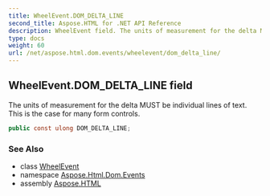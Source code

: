 ```yaml
---
title: WheelEvent.DOM_DELTA_LINE
second_title: Aspose.HTML for .NET API Reference
description: WheelEvent field. The units of measurement for the delta MUST be individual lines of text. This is the case for many form controls
type: docs
weight: 60
url: /net/aspose.html.dom.events/wheelevent/dom_delta_line/
---
```

## WheelEvent.DOM_DELTA_LINE field

The units of measurement for the delta MUST be individual lines of text. This is the case for many form controls.

```csharp
public const ulong DOM_DELTA_LINE;
```

### See Also

* class [WheelEvent](../)
* namespace [Aspose.Html.Dom.Events](../../wheelevent/)
* assembly [Aspose.HTML](../../../)

